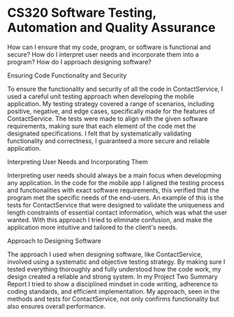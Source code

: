 # CS320 Software Testing, Automation and Quality Assurance


How can I ensure that my code, program, or software is functional and secure?
How do I interpret user needs and incorporate them into a program?
How do I approach designing software?


Ensuring Code Functionality and Security

To ensure the functionality and security of all the code in ContactService, I used a careful unit testing approach when developing the mobile application. My testing strategy covered a range of scenarios, including positive, negative, and edge cases, specifically made for the features of ContactService. The tests were made to align with the given software requirements, making sure that each element of the code met the designated specifications. I felt that by systematically validating functionality and correctness, I guaranteed a more secure and reliable application.

Interpreting User Needs and Incorporating Them

Interpreting user needs should always be a main focus when developming any application. In the code for the mobile app I aligned the testing process and functionalities with exact software requirements, this verified that the program met the specific needs of the end-users. An example of this is the tests for ContactService that were designed to validate the uniqueness and length constraints of essential contact information, which was what the user wanted. With this approach I tried to eliminate confusion, and make the application more intuitive and tailored to the client's needs.

Approach to Designing Software

The approach I used when designing software, like ContactService, involved using a systematic and objective testing strategy. By making sure I tested everything thoroughly and fully understood how the code work, my design created a reliable and strong system. In my Project Two Summary Report I tried to show a disciplined mindset in code writing, adherence to coding standards, and efficient implementation. My approach, seen in the methods and tests for ContactService, not only confirms functionality but also ensures overall performance.
